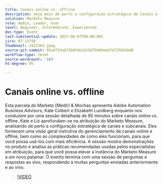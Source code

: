 ```yaml
---
title: Canais online vs. offline
description: Veja mais de perto a configuração estratégica de Canais e Subcanais, a visão geral instrutiva do gerenciamento de canais online e offline, como eles funcionam, a sessão mostra demonstrações no produto e analisa as práticas recomendadas usadas por especialistas em atribuição
solution: Marketo Measure
role: Admin, Leader, User
level: Beginner, Intermediate, Experienced
doc-type: Event
last-substantial-update: 2023-08-07T00:00:00Z
jira: KT-13750
thumbnail: 3422363.jpeg
source-git-commit: 95a4f33eb72b0feb1d15875b04ee67d7256d1bd6
workflow-type: tm+mt
source-wordcount: '163'
ht-degree: 0%

---
```



# Canais online vs. offline

Esta parcela do Marketo [Medir] &amp; Mochas apresenta Adobe Automation Business Advisors, Kate Colbert e Elizabeth Lundberg enquanto nos conduzem por uma sessão detalhada de 90 minutos sobre canais online vs. offline. Kate e Liz aprofundam-se na atribuição do Marketo Measure, analisando de perto a configuração estratégica de canais e subcanais. Eles fornecem uma visão geral instrutiva do gerenciamento de canais online e offline, bem como as complexidades de como eles funcionam, para que você possa usá-los com mais eficiência. A sessão mostra demonstrações no produto e analisa as práticas recomendadas usadas pelos especialistas em atribuição, para que você possa elevar a instância do Marketo Measure a um novo patamar. O evento termina com uma sessão de perguntas e respostas ao vivo, respondendo a muitas perguntas enviadas anteriormente e ao vivo.

>[!VIDEO](https://video.tv.adobe.com/v/3422363/?learn=on)
